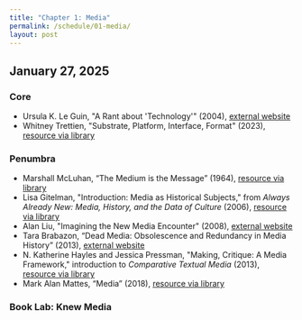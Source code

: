 ```yaml
---
title: "Chapter 1: Media"
permalink: /schedule/01-media/
layout: post
---
```


## January 27, 2025

### Core

+ Ursula K. Le Guin, "A Rant about 'Technology'" (2004), [external website](https://www.ursulakleguin.com/a-rant-about-technology)
+ Whitney Trettien, "Substrate, Platform, Interface, Format" (2023), [resource via library](https://www.jstor.org/stable/48736944)

### Penumbra

+ Marshall McLuhan, “The Medium is the Message” (1964), [resource via library](http://proxy2.library.illinois.edu/login?url=https://www.jstor.org/stable/10.3366/j.ctvxcrv1h.6)
+ Lisa Gitelman, "Introduction: Media as Historical Subjects," from _Always Already New: Media, History, and the Data of Culture_ (2006), [resource via library](https://doi-org.proxy2.library.illinois.edu/10.7551/mitpress/1208.003.0003)
+ Alan Liu, "Imagining the New Media Encounter" (2008), [external website](http://www.digitalhumanities.org/companion/view?docId=blackwell/9781405148641/9781405148641.xml&chunk.id=ss1-3-1&toc.depth=1&toc.id=ss1-3-1&brand=9781405148641_brand)
+ Tara Brabazon, “Dead Media: Obsolescence and Redundancy in Media History” (2013), [external website](https://journals.uic.edu/ojs/index.php/fm/article/view/4466/3701) 
+ N. Katherine Hayles and Jessica Pressman, "Making, Critique: A Media Framework," introduction to _Comparative Textual Media_ (2013), [resource via library](http://proxy2.library.illinois.edu/login?url=https://www.jstor.org/stable/10.5749/j.ctt5hjjtq.3)
+ Mark Alan Mattes, “Media” (2018), [resource via library](https://muse-jhu-edu.proxy2.library.illinois.edu/article/707746)

### Book Lab: Knew Media